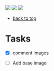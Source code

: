 [![](https://img.shields.io/badge/organization-SLRcameras-blue.svg)](https://github.com/SLRcameras) 
[![](https://img.shields.io/badge/remote-beseler__printmaker35-green.svg)](https://github.com/SLRcameras/beseler_printmaker35) 
[![](https://img.shields.io/badge/local-F:\prj\SLR-orange.svg)]() 

* [back to top](README.md)


#  Tasks

- [x] comment images
- [ ] Add base image




